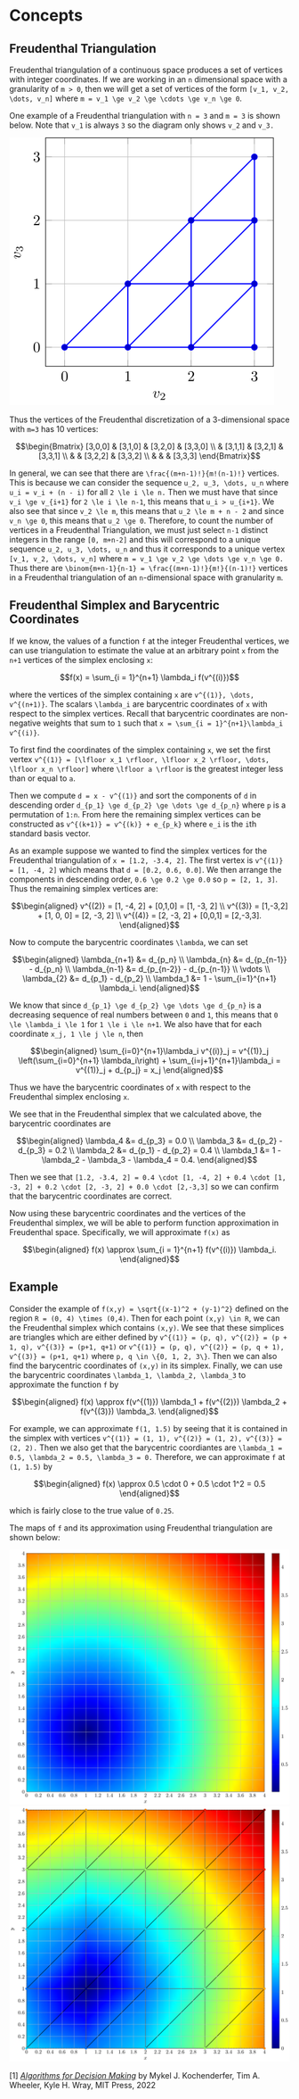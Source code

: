 # Concepts

## Freudenthal Triangulation

Freudenthal triangulation of a continuous space produces a set of vertices with integer coordinates. If we are working in an ``n`` dimensional space with a granularity of ``m > 0``, then we will get a set of vertices of the form ``[v_1, v_2, \dots, v_n]`` where ``m = v_1 \ge v_2 \ge \cdots \ge v_n \ge 0``.

One example of a Freudenthal triangulation with `n = 3` and `m = 3` is shown below. Note that ``v_1`` is always `3` so the diagram only shows ``v_2`` and ``v_3.``

![triangulation](figures/triangulation.svg)

Thus the vertices of the Freudenthal discretization of a 3-dimensional space with ``m=3`` has 10 vertices:
```math
\begin{Bmatrix} [3,0,0] & [3,1,0] & [3,2,0] & [3,3,0] \\  & [3,1,1] & [3,2,1] & [3,3,1] \\ & & [3,2,2] & [3,3,2] \\ & & & [3,3,3] \end{Bmatrix}
```
In general, we can see that there are ``\frac{(m+n-1)!}{m!(n-1)!}`` vertices. This is because we can consider the sequence ``u_2, u_3, \dots, u_n`` where ``u_i = v_i + (n - i)`` for all ``2 \le i \le n.`` Then we must have that since ``v_i \ge v_{i+1}`` for ``2 \le i \le n-1``, this means that ``u_i > u_{i+1}``. We also see that since ``v_2 \le m``, this means that ``u_2 \le m + n - 2`` and since ``v_n \ge 0``, this means that ``u_2 \ge 0``. Therefore, to count the number of vertices in a Freudenthal Triangulation, we must just select ``n-1`` distinct integers in the range ``[0, m+n-2]`` and this will correspond to a unique sequence ``u_2, u_3, \dots, u_n`` and thus it corresponds to a unique vertex ``[v_1, v_2, \dots, v_n]`` where ``m = v_1 \ge v_2 \ge \dots \ge v_n \ge 0.`` Thus there are ``\binom{m+n-1}{n-1} = \frac{(m+n-1)!}{m!}{(n-1)!}`` vertices in a Freudenthal triangulation of an ``n``-dimensional space with granularity ``m``.

## Freudenthal Simplex and Barycentric Coordinates

If we know, the values of a function ``f`` at the integer Freudenthal vertices, we can use triangulation to estimate the value at an arbitrary point ``x`` from the ``n+1`` vertices of the simplex enclosing ``x``:
```math
f(x) = \sum_{i = 1}^{n+1} \lambda_i f(v^{(i)})
```
where the vertices of the simplex containing ``x`` are ``v^{(1)}, \dots, v^{(n+1)}``. The scalars ``\lambda_i`` are barycentric coordinates of ``x`` with respect to the simplex vertices. Recall that barycentric coordinates are non-negative weights that sum to ``1`` such that ``x = \sum_{i = 1}^{n+1}\lambda_i v^{(i)}``.

To first find the coordinates of the simplex containing ``x``, we set the first vertex ``v^{(1)} = [\lfloor x_1 \rfloor, \lfloor x_2 \rfloor, \dots, \lfloor x_n \rfloor]`` where ``\lfloor a \rfloor`` is the greatest integer less than or equal to ``a``.

Then we compute ``d = x - v^{(1)}`` and sort the components of ``d`` in descending order ``d_{p_1} \ge d_{p_2} \ge \dots \ge d_{p_n}`` where ``p`` is a permutation of `1:n`. From here the remaining simplex vertices can be constructed as ``v^{(k+1)} = v^{(k)} + e_{p_k}`` where ``e_i`` is the ``i``th standard basis vector.

As an example suppose we wanted to find the simplex vertices for the Freudenthal triangulation of ``x = [1.2, -3.4, 2]``. The first vertex is ``v^{(1)} = [1, -4, 2]`` which means that ``d = [0.2, 0.6, 0.0]``. We then arrange the components in descending order, ``0.6 \ge 0.2 \ge 0.0`` so ``p = [2, 1, 3]``. Thus the remaining simplex vertices are:
```math
\begin{aligned}
v^{(2)} = [1, -4, 2] + [0,1,0] = [1, -3, 2] \\
v^{(3)} = [1,-3,2] + [1, 0, 0] = [2, -3, 2] \\
v^{(4)} = [2, -3, 2] + [0,0,1] = [2,-3,3].
\end{aligned}
```
Now to compute the barycentric coordinates ``\lambda``, we can set
```math
\begin{aligned}
\lambda_{n+1} &= d_{p_n} \\
\lambda_{n} &= d_{p_{n-1}} - d_{p_n} \\
\lambda_{n-1} &= d_{p_{n-2}} - d_{p_{n-1}} \\
\vdots \\
\lambda_{2} &= d_{p_1} - d_{p_2} \\
\lambda_1 &= 1 - \sum_{i=1}^{n+1} \lambda_i.
\end{aligned}
```
We know that since ``d_{p_1} \ge d_{p_2} \ge \dots \ge d_{p_n}`` is a decreasing sequence of real numbers between ``0`` and ``1``, this means that ``0 \le \lambda_i \le 1`` for ``1 \le i \le n+1``. We also have that for each coordinate ``x_j, 1 \le j \le n``, then
```math
\begin{aligned}
\sum_{i=0}^{n+1}\lambda_i v^{(i)}_j = v^{(1)}_j \left(\sum_{i=0}^{n+1} \lambda_i\right) + \sum_{i=j+1}^{n+1}\lambda_i = v^{(1)}_j + d_{p_j} = x_j
\end{aligned}
```
Thus we have the barycentric coordinates of ``x`` with respect to the Freudenthal simplex enclosing ``x``.

We see that in the Freudenthal simplex that we calculated above, the barycentric coordinates are
```math
\begin{aligned}
\lambda_4 &= d_{p_3} = 0.0 \\
\lambda_3 &= d_{p_2} - d_{p_3} = 0.2 \\
\lambda_2 &= d_{p_1} - d_{p_2} = 0.4 \\
\lambda_1 &= 1 - \lambda_2 - \lambda_3 - \lambda_4 = 0.4.
\end{aligned}
```
Then we see that ``[1.2, -3.4, 2] = 0.4 \cdot [1, -4, 2] + 0.4 \cdot [1, -3, 2] + 0.2 \cdot [2, -3, 2] + 0.0 \cdot [2,-3,3]`` so we can confirm that the barycentric coordinates are correct.

Now using these barycentric coordinates and the vertices of the Freudenthal simplex, we will be able to perform function approximation in Freudenthal space. Specifically, we will approximate ``f(x)`` as
```math
\begin{aligned}
f(x) \approx \sum_{i = 1}^{n+1} f(v^{(i)}) \lambda_i.
\end{aligned}
```

## Example

Consider the example of ``f(x,y) = \sqrt{(x-1)^2 + (y-1)^2}`` defined on the region ``R = (0, 4) \times (0,4)``. Then for each point ``(x,y) \in R``, we can the Freudenthal simplex which contains ``(x,y)``. We see that these simplices are triangles which are either defined by ``v^{(1)} = (p, q), v^{(2)} = (p + 1, q), v^{(3)} = (p+1, q+1)`` or ``v^{(1)} = (p, q), v^{(2)} = (p, q + 1), v^{(3)} = (p+1, q+1)`` where ``p, q \in \{0, 1, 2, 3\}``. Then we can also find the barycentric coordinates of ``(x,y)`` in its simplex. Finally, we can use the barycentric coordinates ``\lambda_1, \lambda_2, \lambda_3`` to approximate the function ``f`` by
```math
\begin{aligned}
f(x) \approx f(v^{(1)}) \lambda_1 + f(v^{(2)}) \lambda_2 + f(v^{(3)}) \lambda_3.
\end{aligned}
```
For example, we can approximate ``f(1, 1.5)`` by seeing that it is contained in the simplex with vertices ``v^{(1)} = (1, 1), v^{(2)} = (1, 2), v^{(3)} = (2, 2).`` Then we also get that the barycentric coordiantes are ``\lambda_1 = 0.5, \lambda_2 = 0.5, \lambda_3 = 0.`` Therefore, we can approximate ``f`` at ``(1, 1.5)`` by
```math
\begin{aligned}
f(x) \approx 0.5 \cdot 0 + 0.5 \cdot 1^2 = 0.5
\end{aligned}
```
 which is fairly close to the true value of ``0.25``.

The maps of ``f`` and its approximation using Freudenthal triangulation are shown below:

![True Function Values](figures/function_true.svg)
![Approximate Function Values](figures/function_approx.svg)


\[1\] [*Algorithms for Decision Making*](https://algorithmsbook.com/) by
Mykel J. Kochenderfer, Tim A. Wheeler, Kyle H. Wray, MIT Press, 2022
